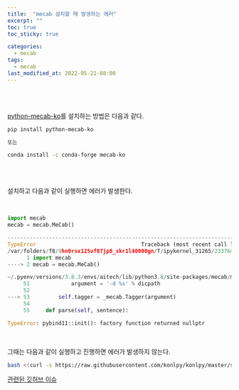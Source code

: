 ```yaml
---
title:  "mecab 설치할 때 발생하는 에러"
excerpt: ""
toc: true
toc_sticky: true

categories:
  - mecab
tags:
  - mecab
last_modified_at: 2022-05-21-08:00
---
```


<br>
<br>

[python-mecab-ko](https://github.com/jonghwanhyeon/python-mecab-ko)를 설치하는 방법은 다음과 같다.

```bash
pip install python-mecab-ko

또는

conda install -c conda-forge mecab-ko  
```

<br>
<br>

설치하고 다음과 같이 실행하면 에러가 발생한다.

<br>

```python
import mecab
mecab = mecab.MeCab()

---------------------------------------------------------------------------
TypeError                                 Traceback (most recent call last)
/var/folders/f8/9hn0rsx125vf87jp8_skr1l40000gn/T/ipykernel_31265/2337645710.py in <module>
      1 import mecab
----> 2 mecab = mecab.MeCab()

~/.pyenv/versions/3.8.3/envs/aitech/lib/python3.8/site-packages/mecab/mecab.py in __init__(self, dicpath)
     51             argument = '-d %s' % dicpath
     52 
---> 53         self.tagger = _mecab.Tagger(argument)
     54 
     55     def parse(self, sentence):

TypeError: pybind11::init(): factory function returned nullptr
```

<br>

그때는 다음과 같이 실행하고 진행하면 에러가 발생하지 않는다.
<br>

```bash
bash <(curl -s https://raw.githubusercontent.com/konlpy/konlpy/master/scripts/mecab.sh)
```

[관련된 깃허브 이슈](https://github.com/jonghwanhyeon/python-mecab-ko/issues/15)

<br>

